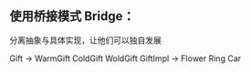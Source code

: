 ## 使用桥接模式 Bridge：
分离抽象与具体实现，让他们可以独自发展

Gift -> WarmGift ColdGift WoldGift
GiftImpl -> Flower Ring Car